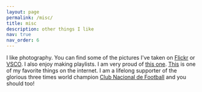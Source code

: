 ```yaml
---
layout: page
permalink: /misc/
title: misc
description: other things I like
nav: true
nav_order: 6
---
```


I like photography. You can find some of the pictures I've taken on [Flickr](https://www.flickr.com/photos/juanfber/) or [VSCO](https://vsco.co/juanspotting/gallery). I also enjoy making playlists. I am very proud of [this one](https://open.spotify.com/playlist/0VCN7MEymeiH5ZCvnElAQn?si=800e6503061c4433). [This](https://twitter.com/emotionlocation) is one of my favorite things on the internet. I am a lifelong supporter of the glorious three times world champion [Club Nacional de Football](https://nacional.uy/es) and you should too! 

